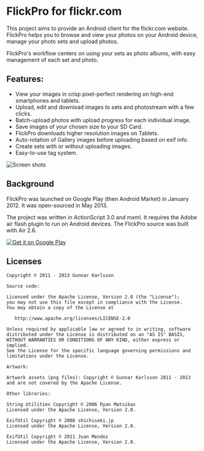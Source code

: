 # FlickPro for flickr.com

This project aims to provide an Android client for the flickr.com website. FlickPro helps you to browse and view your photos on your Android device, manage your photo sets and upload photos.

FlickPro's workflow centers on using your sets as photo albums, with easy management of each set and photo.

## Features:
- View your images in crisp pixel-perfect rendering on high-end smartphones and tablets.
- Upload, edit and download images to sets and photostream with a few clicks.
- Batch-upload photos with upload progress for each individual image.
- Save images of your chosen size to your SD Card.
- FlickPro downloads higher resolution images on Tablets.
- Auto-rotation of Gallery images before uploading based on exif info.
- Create sets with or without uploading images.
- Easy-to-use tag system.

![Screen shots](https://github.com/GunnarKarlsson/flickpro/raw/master/screenShots.png)


## Background

FlickPro was launched on Google Play (then Android Market) in January 2012. It was open-sourced in May 2013. 

The project was written in ActionScript 3.0 and mxml. It requires the Adobe air flash plugin to run on Android devices. The FlickPro source was built with Air 2.6. 

[![Get it on Google Play](http://www.android.com/images/brand/get_it_on_play_logo_small.png)](http://play.google.com/store/apps/details?id=air.com.squidzoo.FlickPro)

## Licenses

    Copyright © 2011 - 2013 Gunnar Karlsson

    Source code:

    Licensed under the Apache License, Version 2.0 (the "License");
    you may not use this file except in compliance with the License.
    You may obtain a copy of the License at

       http://www.apache.org/licenses/LICENSE-2.0

    Unless required by applicable law or agreed to in writing, software
    distributed under the License is distributed on an "AS IS" BASIS,
    WITHOUT WARRANTIES OR CONDITIONS OF ANY KIND, either express or implied.
    See the License for the specific language governing permissions and
    limitations under the License.
    
    Artwork:
    
    Artwork assets (png files): Copyright © Gunnar Karlsson 2011 - 2013 and are not covered by the Apache License.

    Other libraries:

    String Utilities Copyright © 2006 Ryan Matsikas
    Licensed under the Apache License, Version 2.0. 

    ExifUtil Copyright © 2008 shichiseki.jp
    Licensed under the Apache License, Version 2.0. 

    ExifUtil Copyright © 2011 Juan Mendez
    Licensed under the Apache License, Version 2.0.